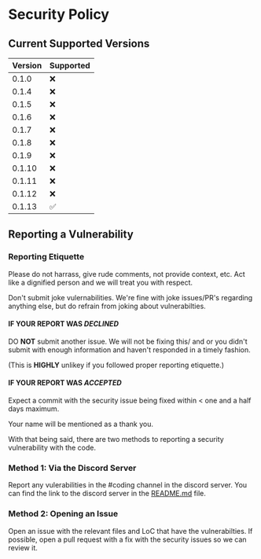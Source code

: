 # Security Policy

## Current Supported Versions

| Version | Supported          |
| ------- | ------------------ |
| 0.1.0   | :x:                |
| 0.1.4  | :x:                |
| 0.1.5  | :x:                |
| 0.1.6  | :x:                |
| 0.1.7  | :x:                |
| 0.1.8  | :x:                |
| 0.1.9  | :x:                |
| 0.1.10  | :x:                |
| 0.1.11  | :x:                |
| 0.1.12  | :x:              |
| 0.1.13  | ✅                  |

## Reporting a Vulnerability

### Reporting Etiquette 

Please do not harrass, give rude comments, not provide context, etc. Act like a dignified person and we will treat you with respect.

Don't submit joke vulernabilities. We're fine with joke issues/PR's regarding anything else, but do refrain from joking about vulnerabilties.

#### IF YOUR REPORT WAS ***DECLINED***

DO **NOT** submit another issue. We will not be fixing this/ and or you didn't submit with enough information and haven't responded in a timely fashion.

(This is **HIGHLY** unlikey if you followed proper reporting etiquette.)

#### IF YOUR REPORT WAS ***ACCEPTED***

Expect a commit with the security issue being fixed within < one and a half days maximum.

Your name will be mentioned as a thank you.

With that being said, there are two methods to reporting a security vulnerability with the code.

### Method 1: Via the Discord Server

Report any vulerabilities in the #coding channel in the discord server. You can find the link to the discord server in the [README.md](https://github.com/NoGambling1/ConsolesGames/blob/main/README.md) file.

### Method 2: Opening an Issue

Open an issue with the relevant files and LoC that have the vulnerabilties. If possible, open a pull request with a fix with the security issues so we can review it. 
